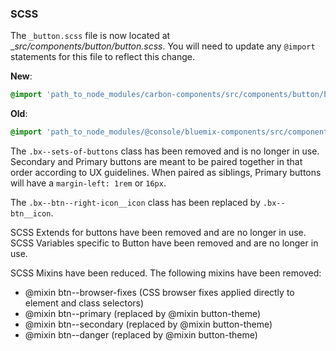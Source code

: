 ### SCSS

The `_button.scss` file is now located at __src/components/button/_button.scss__. You will need to update any `@import` statements for this file to reflect this change.

**New**: 
```scss
@import 'path_to_node_modules/carbon-components/src/components/button/button';
```

**Old**: 
```scss
@import 'path_to_node_modules/@console/bluemix-components/src/components/button/button';
```

The `.bx--sets-of-buttons` class has been removed and is no longer in use.
Secondary and Primary buttons are meant to be paired together in that order according to UX guidelines.
When paired as siblings, Primary buttons will have a `margin-left: 1rem` or `16px`.

The `.bx--btn--right-icon__icon` class has been replaced by `.bx--btn__icon`.

SCSS Extends for buttons have been removed and are no longer in use.
SCSS Variables specific to Button have been removed and are no longer in use.

SCSS Mixins have been reduced. The following mixins have been removed:

- @mixin btn--browser-fixes (CSS browser fixes applied directly to element and class selectors)
- @mixin btn--primary (replaced by @mixin button-theme)
- @mixin btn--secondary (replaced by @mixin button-theme)
- @mixin btn--danger (replaced by @mixin button-theme)


